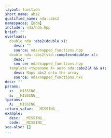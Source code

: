 ```yaml
---
layout: function
short_name: abs2
qualified_name: nda::abs2
namespaces: [nda]
includer: nda/nda.hpp
brief: ""
overloads:
  double nda::abs2(double x):
    desc: ""
    source: nda/mapped_functions.hpp
  double nda::abs2(std::complex<double> x):
    desc: ""
    source: nda/mapped_functions.hpp
  template <typename A> auto nda::abs2(A && a):
    desc: Maps abs2 onto the array
    source: nda/mapped_functions.hxx
desc: ""
params:
  x: __MISSING__
  a: __MISSING__
tparams:
  A: __MISSING__
return_value: __MISSING__
example:
  desc: __MISSING__
  code: __MISSING__
see-also: []
...
```

